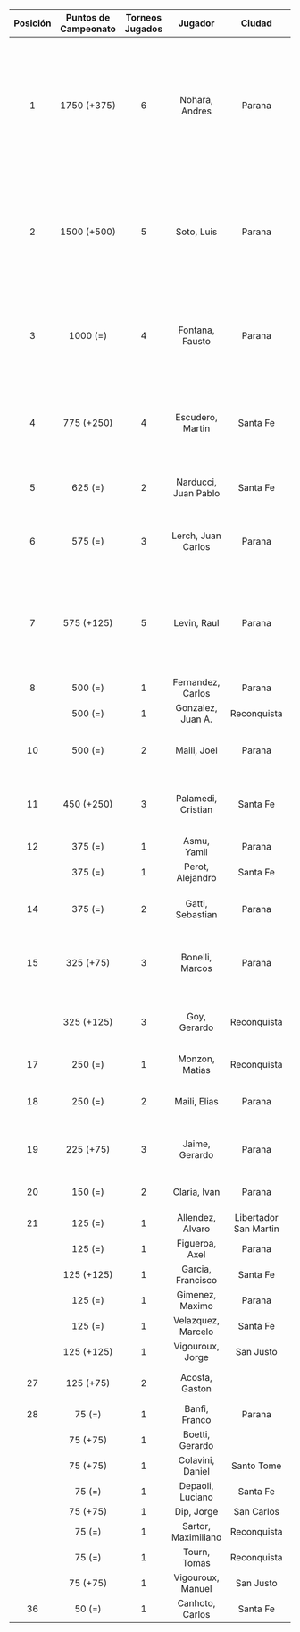 |  Posición  |  Puntos de Campeonato  |  Torneos Jugados  |       Jugador        |        Ciudad         |  Afiliación  |                            Puntos sumados                             |
|:----------:|:----------------------:|:-----------------:|:--------------------:|:---------------------:|:------------:|:---------------------------------------------------------------------:|
|     1      |      1750 (+375)       |         6         |    Nohara, Andres    |        Parana         | Tiro Federal | 375 (T04) + 375 (T03) + 375 (T06) + 250 (T05) + 250 (T01) + 125 (T02) |
|     2      |      1500 (+500)       |         5         |      Soto, Luis      |        Parana         | Tiro Federal |       500 (T06) + 500 (T03) + 250 (T04) + 125 (T05) + 125 (T01)       |
|     3      |        1000 (=)        |         4         |   Fontana, Fausto    |        Parana         |   Aspatem    |             500 (T04) + 250 (T01) + 125 (T05) + 125 (T03)             |
|     4      |       775 (+250)       |         4         |   Escudero, Martin   |       Santa Fe        |   Atemeli    |              375 (T05) + 250 (T06) + 75 (T04) + 75 (T02)              |
|     5      |        625 (=)         |         2         | Narducci, Juan Pablo |       Santa Fe        |   Atemeli    |                         500 (T02) + 125 (T04)                         |
|     6      |        575 (=)         |         3         |  Lerch, Juan Carlos  |        Parana         | Tiro Federal |                   250 (T04) + 250 (T05) + 75 (T03)                    |
|     7      |       575 (+125)       |         5         |     Levin, Raul      |        Parana         |              |       125 (T06) + 125 (T04) + 125 (T02) + 125 (T03) + 75 (T05)        |
|     8      |        500 (=)         |         1         |  Fernandez, Carlos   |        Parana         | Tiro Federal |                               500 (T05)                               |
|            |        500 (=)         |         1         |  Gonzalez, Juan A.   |      Reconquista      |    ATMAR     |                               500 (T01)                               |
|     10     |        500 (=)         |         2         |     Maili, Joel      |        Parana         |   Aspatem    |                         250 (T02) + 250 (T03)                         |
|     11     |       450 (+250)       |         3         |  Palamedi, Cristian  |       Santa Fe        |   Atemeli    |                   250 (T06) + 125 (T04) + 75 (T02)                    |
|     12     |        375 (=)         |         1         |     Asmu, Yamil      |        Parana         |   Aspatem    |                               375 (T02)                               |
|            |        375 (=)         |         1         |   Perot, Alejandro   |       Santa Fe        |   Atemeli    |                               375 (T01)                               |
|     14     |        375 (=)         |         2         |   Gatti, Sebastian   |        Parana         |              |                         250 (T03) + 125 (T01)                         |
|     15     |       325 (+75)        |         3         |   Bonelli, Marcos    |        Parana         |   Aspatem    |                   125 (T05) + 125 (T04) + 75 (T06)                    |
|            |       325 (+125)       |         3         |     Goy, Gerardo     |      Reconquista      |    ATMAR     |                   125 (T05) + 125 (T06) + 75 (T01)                    |
|     17     |        250 (=)         |         1         |    Monzon, Matias    |      Reconquista      |    ATMAR     |                               250 (T02)                               |
|     18     |        250 (=)         |         2         |     Maili, Elias     |        Parana         |   Aspatem    |                         125 (T02) + 125 (T03)                         |
|     19     |       225 (+75)        |         3         |    Jaime, Gerardo    |        Parana         |   Aspatem    |                    75 (T06) + 75 (T05) + 75 (T04)                     |
|     20     |        150 (=)         |         2         |     Claria, Ivan     |        Parana         |   Aspatem    |                          75 (T05) + 75 (T04)                          |
|     21     |        125 (=)         |         1         |   Allendez, Alvaro   | Libertador San Martin |     CRL      |                               125 (T01)                               |
|            |        125 (=)         |         1         |    Figueroa, Axel    |        Parana         |   Aspatem    |                               125 (T03)                               |
|            |       125 (+125)       |         1         |  Garcia, Francisco   |       Santa Fe        |   Atemeli    |                               125 (T06)                               |
|            |        125 (=)         |         1         |   Gimenez, Maximo    |        Parana         |   Aspatem    |                               125 (T02)                               |
|            |        125 (=)         |         1         |  Velazquez, Marcelo  |       Santa Fe        |   AteMeLi    |                               125 (T01)                               |
|            |       125 (+125)       |         1         |   Vigouroux, Jorge   |       San Justo       | Tiro Federal |                               125 (T06)                               |
|     27     |       125 (+75)        |         2         |    Acosta, Gaston    |                       |              |                          75 (T06) + 50 (T05)                          |
|     28     |         75 (=)         |         1         |    Banfi, Franco     |        Parana         |   Aspatem    |                               75 (T05)                                |
|            |        75 (+75)        |         1         |   Boetti, Gerardo    |                       |              |                               75 (T06)                                |
|            |        75 (+75)        |         1         |   Colavini, Daniel   |      Santo Tome       |   Atemeli    |                               75 (T06)                                |
|            |         75 (=)         |         1         |   Depaoli, Luciano   |       Santa Fe        |   Atemeli    |                               75 (T04)                                |
|            |        75 (+75)        |         1         |      Dip, Jorge      |      San Carlos       |   Atemeli    |                               75 (T06)                                |
|            |         75 (=)         |         1         | Sartor, Maximiliano  |      Reconquista      |    ATMAR     |                               75 (T02)                                |
|            |         75 (=)         |         1         |     Tourn, Tomas     |      Reconquista      |    ATMAR     |                               75 (T02)                                |
|            |        75 (+75)        |         1         |  Vigouroux, Manuel   |       San Justo       | Tiro Federal |                               75 (T06)                                |
|     36     |         50 (=)         |         1         |   Canhoto, Carlos    |       Santa Fe        |   Atemeli    |                               50 (T04)                                |